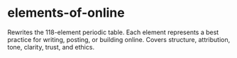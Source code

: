 # elements-of-online
Rewrites the 118-element periodic table. Each element represents a best practice for writing, posting, or building online. Covers structure, attribution, tone, clarity, trust, and ethics. 
